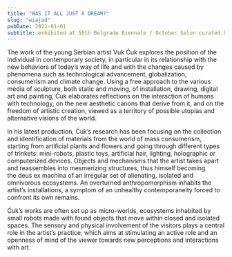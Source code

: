 ```yaml
---
title: "WAS IT ALL JUST A DREAM?"
slug: "wiajad"
pubDate: 2021-01-01
subtitle: exhibited at 58th Belgrade Biennale / October Salon curated by Ilaria Marotta and Andrea Baccin
---
```

The work of the young Serbian artist Vuk Ćuk explores the position of the individual in contemporary society, in particular in its relationship with the new behaviors of today’s way of life and with the changes caused by phenomena such as technological advancement, globalization, consumerism and climate change. Using a free approach to the various media of sculpture, both static and moving, of installation, drawing, digital art and painting, Ćuk elaborates reflections on the interaction of humans with technology, on the new aesthetic canons that derive from it, and on the freedom of artistic creation, viewed as a territory of possible utopias and alternative visions of the world.

In his latest production, Ćuk’s research has been focusing on the collection and identification of materials from the world of mass consumerism, starting from artificial plants and flowers and going through different types of trinkets: mini-robots, plastic toys, artificial hair, lighting, holographic or computerized devices. Objects and mechanisms that the artist takes apart and reassembles into mesmerizing structures, thus himself becoming the deus ex machina of an irregular set of alienating, isolated and omnivorous ecosystems. An overturned anthropomorphism inhabits the artist’s installations, a symptom of an unhealthy contemporaneity forced to confront its own remains.

Ćuk’s works are often set up as micro-worlds, ecosystems inhabited by small robots made with found objects that move within closed and isolated spaces. The sensory and physical involvement of the visitors plays a central role in the artist’s practice, which aims at stimulating an active role and an openness of mind of the viewer towards new perceptions and interactions with art.
